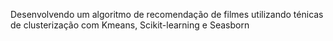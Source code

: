 Desenvolvendo um algoritmo de recomendação de filmes utilizando ténicas de clusterização com Kmeans, Scikit-learning e Seasborn
